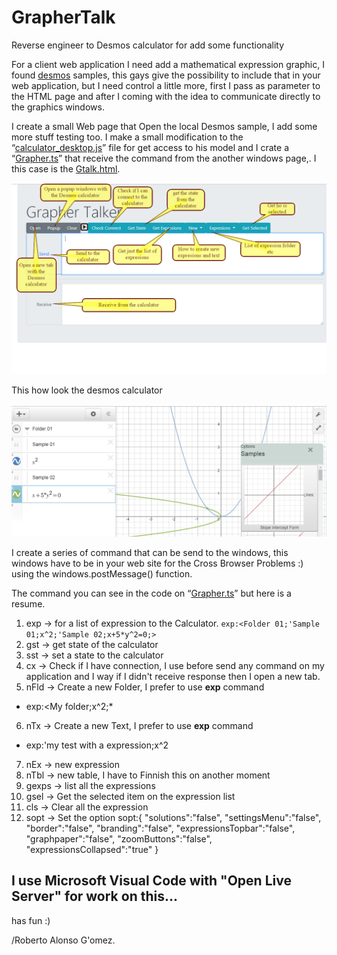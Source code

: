 # GrapherTalk
Reverse engineer to Desmos calculator for add some functionality

For a client web application I need add a mathematical expression graphic, I found [ desmos]( https://www.desmos.com/ "desmos") samples, this gays give the possibility to include that in your web application, but I need control a little more, first I pass as parameter to the HTML page and after I coming with the idea to communicate directly to the graphics windows. 

I create a small Web page that Open the local Desmos sample, I add some more stuff testing too. I make a small modification to the “[calculator_desktop.js](https://github.com/rag70/GrapherTalk/blob/master/Desmos/js/calculator_desktop.js)” file for get access to his model and I crate a “[Grapher.ts](https://github.com/rag70/GrapherTalk/blob/master/Desmos/js/Grapher.ts)” that receive the command from the another windows page,. I this case is the [Gtalk.html](https://github.com/rag70/GrapherTalk/blob/master/GrapherTalk/GTalk.html). 


![](https://raw.githubusercontent.com/rag70/GrapherTalk/master/imgs/help01.png)

This how look the desmos calculator

![](https://raw.githubusercontent.com/rag70/GrapherTalk/master/imgs/desmos.png)

I create a series of command that can be send to the windows, this windows have to be in your web site for the Cross Browser Problems :) using the windows.postMessage() function.

The command you can see in the code on  “[Grapher.ts](https://github.com/rag70/GrapherTalk/blob/master/Desmos/js/Grapher.ts)” but here is a resume.


1. exp  -> for a list of expression to the Calculator. 
			`exp:<Folder 01;'Sample 01;x^2;'Sample 02;x+5*y^2=0;>`  
2. gst  -> get state of the calculator
3. sst  -> set a state to the calculator
4. cx   -> Check if I have connection, I use before send any command on my application and I way if I didn't receive response then I open a new tab.
5. nFld  -> Create a new Folder, I prefer to use **exp** command 
* exp:<My folder;x^2;*
6. nTx -> Create a new Text, I prefer to use **exp** command 
* exp:'my test with a expression;x^2
7. nEx -> new expression
8. nTbl -> new table, I have to Finnish this on another moment 
9. gexps -> list all the expressions
10. gsel -> Get the selected item on the expression list 
11. cls  -> Clear all the expression 
12. sopt -> Set the option 
		    sopt:{
    		 "solutions":"false",
    		 "settingsMenu":"false",
    		 "border":"false",
    		 "branding":"false",
    		 "expressionsTopbar":"false",
    		 "graphpaper":"false",
    		 "zoomButtons":"false",
    		 "expressionsCollapsed":"true"
    		} 


I use Microsoft Visual Code with "Open Live Server" for work on this...
----------


has fun :)

  /Roberto Alonso G'omez.
